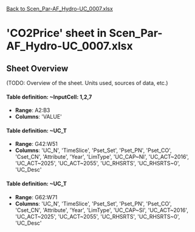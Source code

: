 [Back to Scen_Par-AF_Hydro-UC_0007.xlsx](README.md)

# 'CO2Price' sheet in Scen_Par-AF_Hydro-UC_0007.xlsx

## Sheet Overview

(TODO: Overview of the sheet. Units used, sources of data, etc.)

#### Table definition: ~InputCell: 1,2,7
- **Range**: A2:B3
- **Columns**: 'VALUE'

#### Table definition: ~UC_T
- **Range**: G42:W51
- **Columns**: 'UC_N', 'TimeSlice', 'Pset_Set', 'Pset_PN', 'Pset_CO', 'Cset_CN', 'Attribute', 'Year', 'LimType', 'UC_CAP~NI', 'UC_ACT~2016', 'UC_ACT~2025', 'UC_ACT~2055', 'UC_RHSRTS', 'UC_RHSRTS~0', 'UC_Desc'

#### Table definition: ~UC_T
- **Range**: G62:W71
- **Columns**: 'UC_N', 'TimeSlice', 'Pset_Set', 'Pset_PN', 'Pset_CO', 'Cset_CN', 'Attribute', 'Year', 'LimType', 'UC_CAP~SI', 'UC_ACT~2016', 'UC_ACT~2025', 'UC_ACT~2055', 'UC_RHSRTS', 'UC_RHSRTS~0', 'UC_Desc'

